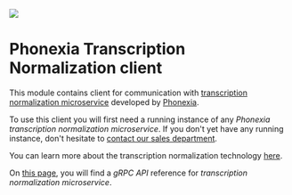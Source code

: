 ![](https://www.phonexia.com/wp-content/uploads/phonexia-logo-transparent-500px.png)

# Phonexia Transcription Normalization client

This module contains client for communication with [transcription normalization microservice](https://hub.docker.com/repository/docker/phonexia/transcription-normalization/general) developed by [Phonexia](https://phonexia.com).

To use this client you will first need a running instance of any *Phonexia transcription normalization microservice*. If you don't yet have any running instance, don't hesitate to [contact our sales department](mailto:info@phonexia.com).

You can learn more about the transcription normalization technology [here](https://docs.phonexia.com/products/speech-platform-4/technologies/transcription-normalization/).

On [this page](https://docs.phonexia.com/products/speech-platform-4/grpc/api/phonexia/grpc/technologies/transcription_normalization/v1/transcription_normalization.proto), you will find a *gRPC API* reference for *transcription normalization microservice*.

